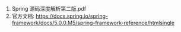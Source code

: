 1. Spring 源码深度解析第二版.pdf    
2. 官方文档: https://docs.spring.io/spring-framework/docs/5.0.0.M5/spring-framework-reference/htmlsingle
